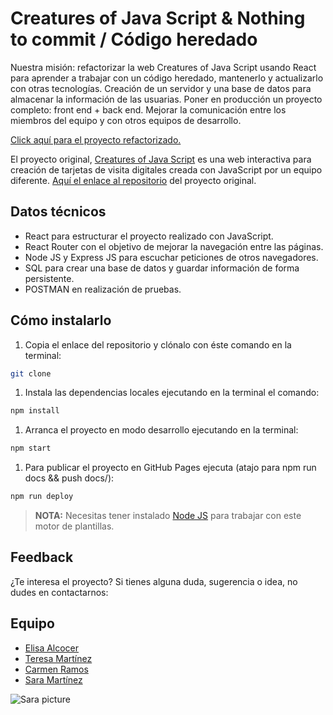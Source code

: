 # Creatures of Java Script & Nothing to commit / Código heredado

Nuestra misión: refactorizar la web Creatures of Java Script usando React para aprender a trabajar con un código heredado, mantenerlo y actualizarlo con otras tecnologías. Creación de un servidor y una base de datos para almacenar la información de las usuarias. Poner en producción un proyecto completo: front end + back end. Mejorar la comunicación entre los miembros del equipo y con otros equipos de desarrollo.

[Click aquí para el proyecto refactorizado.](https://awesome-profile-cards-team2.herokuapp.com/#/)

El proyecto original, [Creatures of Java Script](https://beta.adalab.es/project-promo-l-module-2-team-7/) es una web interactiva para creación de tarjetas de visita digitales creada con JavaScript por un equipo diferente. [Aquí el enlace al repositorio](https://github.com/Adalab/project-promo-l-module-2-team-7) del proyecto original.

## Datos técnicos

- React para estructurar el proyecto realizado con JavaScript.
- React Router con el objetivo de mejorar la navegación entre las páginas.
- Node JS y Express JS para escuchar peticiones de otros navegadores.
- SQL para crear una base de datos y guardar información de forma persistente.
- POSTMAN en realización de pruebas.

## Cómo instalarlo

1. Copia el enlace del repositorio y clónalo con éste comando en la terminal:

```bash
git clone
```

1. Instala las dependencias locales ejecutando en la terminal el comando:

```bash
npm install
```

1. Arranca el proyecto en modo desarrollo ejecutando en la terminal:

```bash
npm start
```

1. Para publicar el proyecto en GitHub Pages ejecuta (atajo para npm run docs && push docs/):

```bash
npm run deploy
```

> **NOTA:** Necesitas tener instalado [Node JS](https://nodejs.org/) para trabajar con este motor de plantillas.

## Feedback

¿Te interesa el proyecto? Si tienes alguna duda, sugerencia o idea, no dudes en contactarnos:

## Equipo

- [Elisa Alcocer](https://www.linkedin.com/in/elisalcocer/)
- [Teresa Martínez](https://www.linkedin.com/in/teresamarfer/)
- [Carmen Ramos](https://www.linkedin.com/in/carmen-ramart/)
- [Sara Martínez](https://www.linkedin.com/in/saramartara/)

![Sara picture](https://github.com/Adalab/project-promo-l-module-3-team-2/blob/web/src/images/readme/sara.png)
